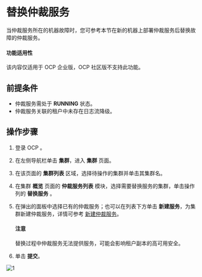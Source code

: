 # 替换仲裁服务

当仲裁服务所在的机器故障时，您可参考本节在新的机器上部署仲裁服务后替换故障的仲裁服务。

<main id="notice" type='notice'>
<h4>功能适用性</h4>
<p>该内容仅适用于 OCP 企业版，OCP 社区版不支持此功能。</p>
</main>

## 前提条件

* 仲裁服务需处于 **RUNNING** 状态。
* 仲裁服务关联的租户中未存在日志流降级。

## 操作步骤

1. 登录 OCP 。

2. 在左侧导航栏单击 **集群**，进入 **集群** 页面。

3. 在该页面的 **集群列表** 区域，选择待操作的集群并单击其集群名。

4. 在集群 **概览** 页面的 **仲裁服务列表** 模块，选择需要替换服务的集群，单击操作列的 **替换服务** 。

5. 在弹出的面板中选择已有的仲裁服务；也可以在列表下方单击 **新建服务**，为集群新建仲裁服务，详情可参考 [新建仲裁服务](../400.manage-arbitration-services/200.creat-arbitration-services.md)。

    <main id="notice" type='notice'>
    <h4>注意</h4>
    <p>替换过程中仲裁服务无法提供服务，可能会影响租户副本的高可用安全。</p>
    </main>

6. 单击 **提交**。

![1](https://obbusiness-private.oss-cn-shanghai.aliyuncs.com/doc/img/ocp/410/%E4%BB%B2%E8%A3%81-%E6%9B%BF%E6%8D%A2%E6%9C%8D%E5%8A%A1.png)
